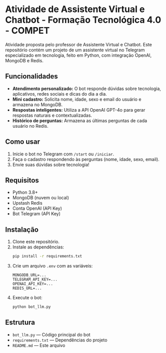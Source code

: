 # Atividade de Assistente Virtual e Chatbot - Formação Tecnológica 4.0 - COMPET

Atividade proposta pelo professor de Assistente Virtual e Chatbot. Este repositório contém um projeto de um assistente virtual no Telegram especializado em tecnologia, feito em Python, com integração OpenAI, MongoDB e Redis.

## Funcionalidades
- **Atendimento personalizado:** O bot responde dúvidas sobre tecnologia, aplicativos, redes sociais e dicas do dia a dia.
- **Mini cadastro:** Solicita nome, idade, sexo e email do usuário e armazena no MongoDB.
- **Respostas inteligentes:** Utiliza a API OpenAI GPT-4o para gerar respostas naturais e contextualizadas.
- **Histórico de perguntas:** Armazena as últimas perguntas de cada usuário no Redis.

## Como usar
1. Inicie o bot no Telegram com `/start` ou `/iniciar`.
2. Faça o cadastro respondendo às perguntas (nome, idade, sexo, email).
3. Envie suas dúvidas sobre tecnologia!

## Requisitos
- Python 3.8+
- MongoDB (nuvem ou local)
- Upstash Redis
- Conta OpenAI (API Key)
- Bot Telegram (API Key)

## Instalação
1. Clone este repositório.
2. Instale as dependências:
   ```sh
   pip install -r requirements.txt
   ```
3. Crie um arquivo `.env` com as variáveis:
   ```env
   MONGODB_URL=...
   TELEGRAM_API_KEY=...
   OPENAI_API_KEY=...
   REDIS_URL=...
   ```
4. Execute o bot:
   ```sh
   python bot_llm.py
   ```

## Estrutura
- `bot_llm.py` — Código principal do bot
- `requirements.txt` — Dependências do projeto
- `README.md` — Este arquivo


